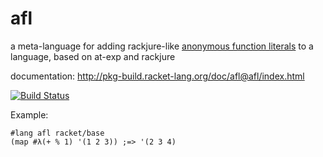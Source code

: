 afl
===

a meta-language for adding rackjure-like [anonymous function literals](http://www.greghendershott.com/rackjure/index.html#%28part._func-lit%29) to a language, based on at-exp and rackjure

documentation: http://pkg-build.racket-lang.org/doc/afl@afl/index.html

[![Build Status](https://travis-ci.org/AlexKnauth/afl.png?branch=master)](https://travis-ci.org/AlexKnauth/afl)

Example:
```racket
#lang afl racket/base
(map #λ(+ % 1) '(1 2 3)) ;=> '(2 3 4)
```
